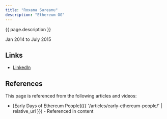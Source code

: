 ```yaml
---
title: "Roxana Sureanu"
description: "Ethereum OG"
---
```


{{ page.description }}

Jan 2014 to July 2015

## Links
- [LinkedIn](https://www.linkedin.com/in/roxana-adriana-sureanu-13a6b791/)

## References

This page is referenced from the following articles and videos:

- [Early Days of Ethereum People]({{ '/articles/early-ethereum-people/' | relative_url }}) - Referenced in content
